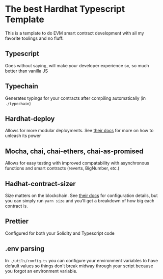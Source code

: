 # The best Hardhat Typescript Template

This is a template to do EVM smart contract development with all my favorite toolings and no fluff:

## Typescript

Goes without saying, will make your developer experience so, so much better than vanilla JS

## Typechain

Generates typings for your contracts after compiling automatically (in `./typechain`)

## Hardhat-deploy

Allows for more modular deployments. See [their docs](https://github.com/wighawag/hardhat-deploy) for more on how to unleash its power

## Mocha, chai, chai-ethers, chai-as-promised

Allows for easy testing with improved compatability with asynchronous functions and smart contracts (reverts, BigNumber, etc.)

## Hadhat-contract-sizer

Size matters on the blockchain. See [their docs](https://github.com/ItsNickBarry/hardhat-contract-sizer) for configuration details, but you can simply run `yarn size` and you'll get a breakdown of how big each contract is.

## Prettier

Configured for both your Solidity and Typescript code

## .env parsing

In `./utils/config.ts` you can configure your environment variables to have default values so things don't break midway through your script because you forgot an environment variable.
